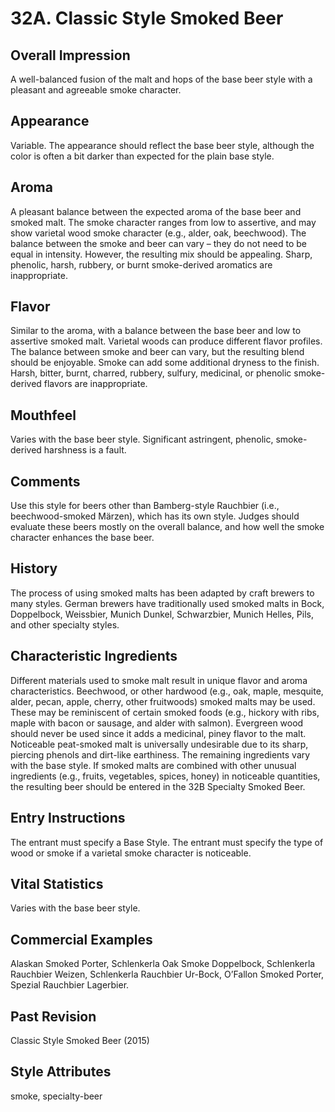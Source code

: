 # 32A. Classic Style Smoked Beer

## Overall Impression

A well-balanced fusion of the malt and hops of the base beer style with a pleasant and agreeable smoke character.

## Appearance

Variable. The appearance should reflect the base beer style, although the color is often a bit darker than expected for the plain base style.

## Aroma

A pleasant balance between the expected aroma of the base beer and smoked malt. The smoke character ranges from low to assertive, and may show varietal wood smoke character (e.g., alder, oak, beechwood). The balance between the smoke and beer can vary – they do not need to be equal in intensity. However, the resulting mix should be appealing. Sharp, phenolic, harsh, rubbery, or burnt smoke-derived aromatics are inappropriate.

## Flavor

Similar to the aroma, with a balance between the base beer and low to assertive smoked malt. Varietal woods can produce different flavor profiles. The balance between smoke and beer can vary, but the resulting blend should be enjoyable. Smoke can add some additional dryness to the finish. Harsh, bitter, burnt, charred, rubbery, sulfury, medicinal, or phenolic smoke-derived flavors are inappropriate.

## Mouthfeel

Varies with the base beer style. Significant astringent, phenolic, smoke-derived harshness is a fault.

## Comments

Use this style for beers other than Bamberg-style Rauchbier (i.e., beechwood-smoked Märzen), which has its own style. Judges should evaluate these beers mostly on the overall balance, and how well the smoke character enhances the base beer.

## History

The process of using smoked malts has been adapted by craft brewers to many styles. German brewers have traditionally used smoked malts in Bock, Doppelbock, Weissbier, Munich Dunkel, Schwarzbier, Munich Helles, Pils, and other specialty styles.

## Characteristic Ingredients

Different materials used to smoke malt result in unique flavor and aroma characteristics. Beechwood, or other hardwood (e.g., oak, maple, mesquite, alder, pecan, apple, cherry, other fruitwoods) smoked malts may be used. These may be reminiscent of certain smoked foods (e.g., hickory with ribs, maple with bacon or sausage, and alder with salmon). Evergreen wood should never be used since it adds a medicinal, piney flavor to the malt. Noticeable peat-smoked malt is universally undesirable due to its sharp, piercing phenols and dirt-like earthiness. The remaining ingredients vary with the base style. If smoked malts are combined with other unusual ingredients (e.g., fruits, vegetables, spices, honey) in noticeable quantities, the resulting beer should be entered in the 32B Specialty Smoked Beer.

## Entry Instructions

The entrant must specify a Base Style. The entrant must specify the type of wood or smoke if a varietal smoke character is noticeable.

## Vital Statistics

Varies with the base beer style.

## Commercial Examples

Alaskan Smoked Porter, Schlenkerla Oak Smoke Doppelbock, Schlenkerla Rauchbier Weizen, Schlenkerla Rauchbier Ur-Bock, O’Fallon Smoked Porter, Spezial Rauchbier Lagerbier.

## Past Revision

Classic Style Smoked Beer (2015)

## Style Attributes

smoke, specialty-beer
